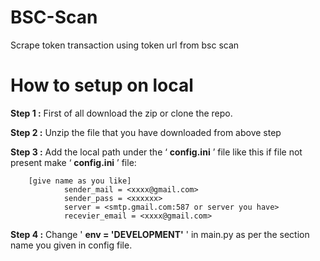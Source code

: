 # BSC-Scan
Scrape token transaction using token url from bsc scan

# How to setup on local

**Step 1 :** First of all download the zip or clone the repo.

**Step 2 :** Unzip the file that you have downloaded from above step

**Step 3 :** Add the local path under the ‘ **config.ini** ’ file like this if file not present make ‘ **config.ini** ’ file:

        [give name as you like]
                sender_mail = <xxxx@gmail.com>        
                sender_pass = <xxxxxx>
                server = <smtp.gmail.com:587 or server you have>
                recevier_email = <xxxx@gmail.com>

**Step 4 :** Change ' **env = 'DEVELOPMENT'** ' in main.py as per the section name you given in config file.

